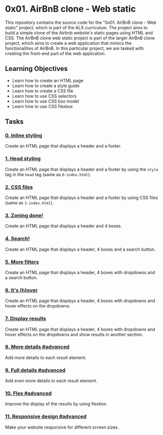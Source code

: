 # 0x01. AirBnB clone - Web static
This repository contains the source code for the "0x01. AirBnB clone - Web static" project, which is part of the ALX curriculum. The project aims to build a simple clone of the Airbnb website's static pages using HTML and CSS. The AirBnB clone web static project is part of the larger AirBnB clone project, which aims to create a web application that mimics the functionalities of AirBnB. In this particular project, we are tasked with creating the front-end part of the web application.

## Learning Objectives

- Learn how to create an HTML page
- Learn how to create a style guide
- Learn how to create a CSS file
- Learn how to use CSS selectors
- Learn how to use CSS box model
- Learn how to use CSS flexbox

## Tasks

### [0. Inline styling](./0-index.html)
Create an HTML page that displays a header and a footer.

### [1. Head styling](./1-index.html)
Create an HTML page that displays a header and a footer by using the `style` tag in the `head` tag (same as `0-index.html`).

### [2. CSS files](./2-index.html)
Create an HTML page that displays a header and a footer by using CSS files (same as `1-index.html`).

### [3. Zoning done!](./3-index.html)
Create an HTML page that displays a header and 4 boxes.

### [4. Search!](./4-index.html)
Create an HTML page that displays a header, 4 boxes and a search button.

### [5. More filters](./5-index.html)
Create an HTML page that displays a header, 4 boxes with dropdowns and a search button.

### [6. It's (h)over](./6-index.html)
Create an HTML page that displays a header, 4 boxes with dropdowns and hover effects on the dropdowns.

### [7. Display results](./7-index.html)
Create an HTML page that displays a header, 4 boxes with dropdowns and hover effects on the dropdowns and show results in another section.

### [8. More details #advanced](./8-index.html)
Add more details to each result element.

### [9. Full details #advanced](./9-index.html)
Add even more details to each result element.

### [10. Flex #advanced](./10-index.html)
Improve the display of the results by using flexbox.

### [11. Responsive design #advanced](./11-style.css) 
Make your website responsive for different screen sizes.
